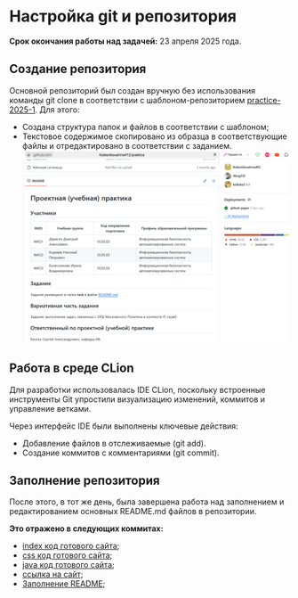 # Настройка git и репозитория
**Срок окончания работы над задачей:** 23 апреля 2025 года.

## Создание репозитория
Основной репозиторий был создан вручную без использования команды git clone в соответствии с шаблоном-репозиторием
[practice-2025-1](https://github.com/mospol/practice-2025-1). Для этого:
- Создана структура папок и файлов в соответствии с шаблоном;
- Текстовое содержимое скопировано из образца в соответствующие файлы и отредактировано в соответствии с заданием.
  ![Создание репозотория](media/git/repositori.png)

## Работа в среде CLion
Для разработки использовалась IDE CLion, поскольку встроенные инструменты Git упростили визуализацию изменений, коммитов и управление ветками.

Через интерфейс IDE были выполнены ключевые действия:
- Добавление файлов в отслеживаемые (git add).
- Создание коммитов с комментариями (git commit).

## Заполнение репозитория
После этого, в тот же день, была завершена работа над заполнением  и редактированием основных README.md файлов в репозитории.

**Это отражено в следующих коммитах:**
- [index код готового сайта](https://github.com/KolesnikovaIrina412/praktica/commit/a26d2fdc023d9404ba1d643017834fb096e32fac);
- [css код готового сайта](https://github.com/KolesnikovaIrina412/praktica/commit/7e70d4d80131e61226a4eeabd9f822ba96ba4bdc);
- [java код готового сайта](https://github.com/KolesnikovaIrina412/praktica/commit/038c0fb3e2267e8be0f94500d8d3bbc697a9ee11);
- [ссылка на сайт](https://github.com/KolesnikovaIrina412/praktica/commit/ebb3f23ad2e3b07aa253a49c57441b3d13a924e7);
- [Заполнение README](https://github.com/KolesnikovaIrina412/praktica/commit/23841f4624e9388e32640e946146f21e6d19472c);
